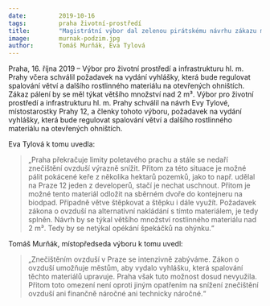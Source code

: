 ```yaml
---
date:         2019-10-16
tags:         praha životní-prostředí
title:        "Magistrátní výbor dal zelenou pirátskému návrhu zákazu masového pálení uschlých stromů a keřů. Táboráků se nedotkne"
image: 	      murnak-podzim.jpg
author:       Tomáš Murňák, Eva Tylová
---
```


Praha, 16. října 2019 – Výbor pro životní prostředí a infrastrukturu  hl. m. Prahy včera schválil požadavek na vydání vyhlášky, která bude regulovat spalování větví a dalšího rostlinného materiálu na otevřených ohništích. Zákaz pálení by se měl týkat většího množství nad 2 m³. Výbor pro životní prostředí a infrastrukturu hl. m. Prahy schválil na návrh Evy Tylové, místostarostky Prahy 12, a členky tohoto výboru, požadavek na vydání vyhlášky, která bude regulovat spalování větví a dalšího rostlinného materiálu na otevřených ohništích. 

Eva Tylová k tomu uvedla: 

> „Praha překračuje limity poletavého prachu a stále se nedaří znečištění ovzduší výrazně snížit. Přitom za této situace je možné pálit pokácené keře z několika hektarů pozemků, jako to např. udělal na Praze 12 jeden z developerů, stačí je nechat uschnout. Přitom je možné tento materiál odložit na sběrném dvoře do kontejneru na biodpad. Případně větve štěpkovat a štěpku i dále využít. Požadavek zákona o ovzduší na alternativní nakládání s tímto materiálem, je tedy splněn. Návrh by se týkal většího množství rostlinného materiálu nad 2 m³. Tedy by se netýkal opékání špekáčků na ohýnku.“

Tomáš Murňák, místopředseda výboru k tomu uvedl: 

> „Znečištěním ovzduší v Praze se intenzivně zabýváme. Zákon o ovzduší umožňuje městům, aby vydalo vyhlášku, která spalování těchto materiálů upravuje. Praha však tuto možnost dosud nevyužila. Přitom toto omezení není oproti jiným opatřením na snížení znečištění ovzduší  ani finančně náročné ani technicky náročné.“
